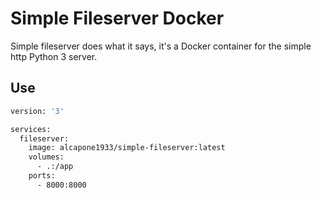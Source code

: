 # Simple Fileserver Docker
Simple fileserver does what it says, it's a Docker container for the simple http Python 3 server.

## Use

```bash
version: '3'

services:
  fileserver:
    image: alcapone1933/simple-fileserver:latest
    volumes:
      - .:/app
    ports:
      - 8000:8000
```

